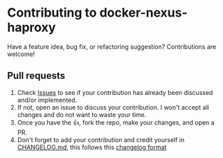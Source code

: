 # Contributing to docker-nexus-haproxy

Have a feature idea, bug fix, or refactoring suggestion? Contributions
are welcome!

## Pull requests ##

1. Check
   [Issues](https://github.com/sathlan/docker-nexus-haproxy/issues) to
   see if your contribution has already been discussed and/or
   implemented.
2. If not, open an issue to discuss your contribution. I won't accept
   all changes and do not want to waste your time.
3. Once you have the :thumbsup:, fork the repo, make your changes, and
   open a PR.
4. Don't forget to add your contribution and credit yourself in
   [CHANGELOG.md](CHANGELOG.md), this follows this
   [changelog format](http://keepachangelog.com/en/0.3.0/)
